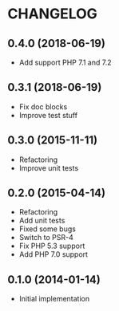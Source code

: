 CHANGELOG
=========

## 0.4.0 (2018-06-19)
* Add support PHP 7.1 and 7.2

## 0.3.1 (2018-06-19)
* Fix doc blocks
* Improve test stuff

## 0.3.0 (2015-11-11)
* Refactoring
* Improve unit tests

## 0.2.0 (2015-04-14)
* Refactoring
* Add unit tests
* Fixed some bugs
* Switch to PSR-4
* Fix PHP 5.3 support
* Add PHP 7.0 support

## 0.1.0 (2014-01-14)
* Initial implementation